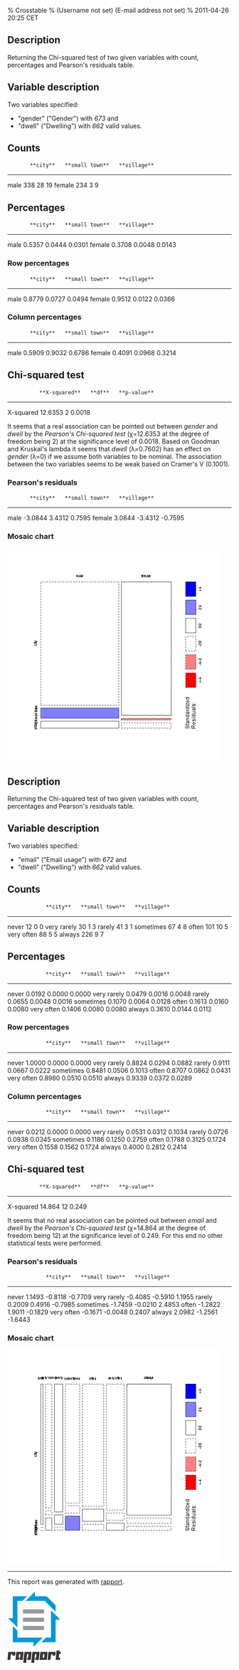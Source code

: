 % Crosstable
% (Username not set) (E-mail address not set)
% 2011-04-26 20:25 CET

Description
-----------

Returning the Chi-squared test of two given variables with count,
percentages and Pearson's residuals table.

Variable description
--------------------

Two variables specified:

-   "gender" ("Gender") with *673* and
-   "dwell" ("Dwelling") with *662* valid values.

Counts
------

<!-- endlist -->

           **city**   **small town**   **village**
  -------- ---------- ---------------- -------------
  male     338        28               19
  female   234        3                9

Percentages
-----------

<!-- endlist -->

           **city**   **small town**   **village**
  -------- ---------- ---------------- -------------
  male     0.5357     0.0444           0.0301
  female   0.3708     0.0048           0.0143

### Row percentages

<!-- endlist -->

           **city**   **small town**   **village**
  -------- ---------- ---------------- -------------
  male     0.8779     0.0727           0.0494
  female   0.9512     0.0122           0.0366

### Column percentages

<!-- endlist -->

           **city**   **small town**   **village**
  -------- ---------- ---------------- -------------
  male     0.5909     0.9032           0.6786
  female   0.4091     0.0968           0.3214

Chi-squared test
----------------

              **X-squared**   **df**   **p-value**
  ----------- --------------- -------- -------------
  X-squared   12.6353         2        0.0018

It seems that a real association can be pointed out between *gender* and
*dwell* by the *Pearson's Chi-squared test* (χ=12.6353 at the degree of
freedom being 2) at the significance level of 0.0018. Based on Goodman
and Kruskal's lambda it seems that *dwell* (λ=0.7602) has an effect on
*gender* (λ=0) if we assume both variables to be nominal. The
association between the two variables seems to be weak based on Cramer's
V (0.1001).

### Pearson's residuals

<!-- endlist -->

           **city**   **small town**   **village**
  -------- ---------- ---------------- -------------
  male     -3.0844    3.4312           0.7595
  female   3.0844     -3.4312          -0.7595

### Mosaic chart

![image](089332282780d32b96117afe8dba0470.png)

Description
-----------

Returning the Chi-squared test of two given variables with count,
percentages and Pearson's residuals table.

Variable description
--------------------

Two variables specified:

-   "email" ("Email usage") with *672* and
-   "dwell" ("Dwelling") with *662* valid values.

Counts
------

<!-- endlist -->

                **city**   **small town**   **village**
  ------------- ---------- ---------------- -------------
  never         12         0                0
  very rarely   30         1                3
  rarely        41         3                1
  sometimes     67         4                8
  often         101        10               5
  very often    88         5                5
  always        226        9                7

Percentages
-----------

<!-- endlist -->

                **city**   **small town**   **village**
  ------------- ---------- ---------------- -------------
  never         0.0192     0.0000           0.0000
  very rarely   0.0479     0.0016           0.0048
  rarely        0.0655     0.0048           0.0016
  sometimes     0.1070     0.0064           0.0128
  often         0.1613     0.0160           0.0080
  very often    0.1406     0.0080           0.0080
  always        0.3610     0.0144           0.0112

### Row percentages

<!-- endlist -->

                **city**   **small town**   **village**
  ------------- ---------- ---------------- -------------
  never         1.0000     0.0000           0.0000
  very rarely   0.8824     0.0294           0.0882
  rarely        0.9111     0.0667           0.0222
  sometimes     0.8481     0.0506           0.1013
  often         0.8707     0.0862           0.0431
  very often    0.8980     0.0510           0.0510
  always        0.9339     0.0372           0.0289

### Column percentages

<!-- endlist -->

                **city**   **small town**   **village**
  ------------- ---------- ---------------- -------------
  never         0.0212     0.0000           0.0000
  very rarely   0.0531     0.0312           0.1034
  rarely        0.0726     0.0938           0.0345
  sometimes     0.1186     0.1250           0.2759
  often         0.1788     0.3125           0.1724
  very often    0.1558     0.1562           0.1724
  always        0.4000     0.2812           0.2414

Chi-squared test
----------------

              **X-squared**   **df**   **p-value**
  ----------- --------------- -------- -------------
  X-squared   14.864          12       0.249

It seems that no real association can be pointed out between *email* and
*dwell* by the *Pearson's Chi-squared test* (χ=14.864 at the degree of
freedom being 12) at the significance level of 0.249. For this end no
other statistical tests were performed.

### Pearson's residuals

<!-- endlist -->

                **city**   **small town**   **village**
  ------------- ---------- ---------------- -------------
  never         1.1493     -0.8118          -0.7709
  very rarely   -0.4085    -0.5910          1.1955
  rarely        0.2009     0.4916           -0.7985
  sometimes     -1.7459    -0.0210          2.4853
  often         -1.2822    1.9011           -0.1829
  very often    -0.1671    -0.0048          0.2407
  always        2.0982     -1.2561          -1.6443

### Mosaic chart

![image](b945f6de1aad4225593b3e9c0eb6d7dc.png)

* * * * *

This report was generated with [rapport](http://rapport-package.info/).

![image](images/rapport.png)

